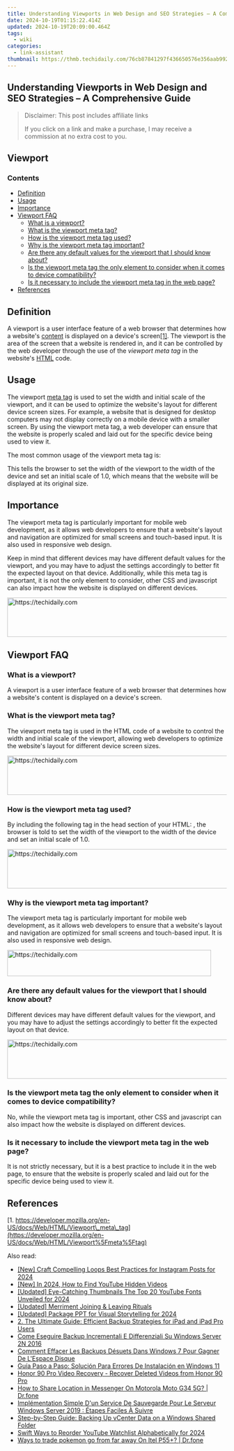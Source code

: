 ```yaml
---
title: Understanding Viewports in Web Design and SEO Strategies – A Comprehensive Guide
date: 2024-10-19T01:15:22.414Z
updated: 2024-10-19T20:09:00.464Z
tags:
  - wiki
categories:
  - link-assistant
thumbnail: https://thmb.techidaily.com/76cb87841297f436650576e356aab992c1ddd1148ccda3c73b6601c2eaf3c2ce.jpg
---
```


## Understanding Viewports in Web Design and SEO Strategies – A Comprehensive Guide

>  Disclaimer: This post includes affiliate links
>
>  If you click on a link and make a purchase, I may receive a commission at no extra cost to you.
>

## Viewport

### Contents

* [Definition](https://tools.techidaily.com/link-assistant/products/)
* [Usage](https://tools.techidaily.com/link-assistant/products/)
* [Importance](https://tools.techidaily.com/link-assistant/products/)
* [Viewport FAQ](https://tools.techidaily.com/link-assistant/products/)  
   * [What is a viewport?](https://tools.techidaily.com/link-assistant/products/)  
   * [What is the viewport meta tag?](https://tools.techidaily.com/link-assistant/products/)  
   * [How is the viewport meta tag used?](https://tools.techidaily.com/link-assistant/products/)  
   * [Why is the viewport meta tag important?](https://tools.techidaily.com/link-assistant/products/)  
   * [Are there any default values for the viewport that I should know about?](https://tools.techidaily.com/link-assistant/products/)  
   * [Is the viewport meta tag the only element to consider when it comes to device compatibility?](https://tools.techidaily.com/link-assistant/products/)  
   * [Is it necessary to include the viewport meta tag in the web page?](https://tools.techidaily.com/link-assistant/products/)
* [References](https://tools.techidaily.com/link-assistant/products/)

## Definition

A viewport is a user interface feature of a web browser that determines how a website's [content](https://tools.techidaily.com/link-assistant/products/) is displayed on a device's screen[\[1\]](https://tools.techidaily.com/link-assistant/products/). The viewport is the area of the screen that a website is rendered in, and it can be controlled by the web developer through the use of the _viewport meta tag_ in the website's [HTML](https://tools.techidaily.com/link-assistant/products/) code.

## Usage

The viewport [meta tag](https://tools.techidaily.com/link-assistant/products/) is used to set the width and initial scale of the viewport, and it can be used to optimize the website's layout for different device screen sizes. For example, a website that is designed for desktop computers may not display correctly on a mobile device with a smaller screen. By using the viewport meta tag, a web developer can ensure that the website is properly scaled and laid out for the specific device being used to view it.

The most common usage of the viewport meta tag is:

<meta name="viewport" content="width=device-width, initial-scale=1.0">

This tells the browser to set the width of the viewport to the width of the device and set an initial scale of 1.0, which means that the website will be displayed at its original size.

## Importance

The viewport meta tag is particularly important for mobile web development, as it allows web developers to ensure that a website's layout and navigation are optimized for small screens and touch-based input. It is also used in responsive web design.

Keep in mind that different devices may have different default values for the viewport, and you may have to adjust the settings accordingly to better fit the expected layout on that device. Additionally, while this meta tag is important, it is not the only element to consider, other CSS and javascript can also impact how the website is displayed on different devices.

<!-- affiliate ads begin -->
<a href="https://imp.i110150.net/c/5597632/924297/11305" target="_top" id="924297">
  <img src="//a.impactradius-go.com/display-ad/11305-924297" border="0" alt="https://techidaily.com" width="728" height="90"/>
</a>
<img height="0" width="0" src="https://imp.i110150.net/i/5597632/924297/11305" style="position:absolute;visibility:hidden;" border="0" />
<!-- affiliate ads end -->

## Viewport FAQ

### What is a viewport?

A viewport is a user interface feature of a web browser that determines how a website's content is displayed on a device's screen.

### What is the viewport meta tag?

The viewport meta tag is used in the HTML code of a website to control the width and initial scale of the viewport, allowing web developers to optimize the website's layout for different device screen sizes.

<!-- affiliate ads begin -->
<a href="https://appsumo.8odi.net/c/5597632/2087389/7443" target="_top" id="2087389">
  <img src="//a.impactradius-go.com/display-ad/7443-2087389" border="0" alt="https://techidaily.com" width="728" height="90"/>
</a>
<img height="0" width="0" src="https://appsumo.8odi.net/i/5597632/2087389/7443" style="position:absolute;visibility:hidden;" border="0" />
<!-- affiliate ads end -->

### How is the viewport meta tag used?

By including the following tag in the head section of your HTML: <meta name="viewport" content="width=device-width, initial-scale=1.0">, the browser is told to set the width of the viewport to the width of the device and set an initial scale of 1.0.

<!-- affiliate ads begin -->
<a href="https://appsumo.8odi.net/c/5597632/2137412/7443" target="_top" id="2137412">
  <img src="//a.impactradius-go.com/display-ad/7443-2137412" border="0" alt="https://techidaily.com" width="728" height="90"/>
</a>
<img height="0" width="0" src="https://appsumo.8odi.net/i/5597632/2137412/7443" style="position:absolute;visibility:hidden;" border="0" />
<!-- affiliate ads end -->

### Why is the viewport meta tag important?

The viewport meta tag is particularly important for mobile web development, as it allows web developers to ensure that a website's layout and navigation are optimized for small screens and touch-based input. It is also used in responsive web design.

<!-- affiliate ads begin -->
<a href="https://aligracehair.sjv.io/c/5597632/2135360/19272" target="_top" id="2135360">
  <img src="//a.impactradius-go.com/display-ad/19272-2135360" border="0" alt="https://techidaily.com" width="468" height="60"/>
</a>
<img height="0" width="0" src="https://aligracehair.sjv.io/i/5597632/2135360/19272" style="position:absolute;visibility:hidden;" border="0" />
<!-- affiliate ads end -->

### Are there any default values for the viewport that I should know about?

Different devices may have different default values for the viewport, and you may have to adjust the settings accordingly to better fit the expected layout on that device.

<!-- affiliate ads begin -->
<a href="https://appsumo.8odi.net/c/5597632/2068417/7443" target="_top" id="2068417">
  <img src="//a.impactradius-go.com/display-ad/7443-2068417" border="0" alt="https://techidaily.com" width="728" height="90"/>
</a>
<img height="0" width="0" src="https://appsumo.8odi.net/i/5597632/2068417/7443" style="position:absolute;visibility:hidden;" border="0" />
<!-- affiliate ads end -->

### Is the viewport meta tag the only element to consider when it comes to device compatibility?

No, while the viewport meta tag is important, other CSS and javascript can also impact how the website is displayed on different devices.

### Is it necessary to include the viewport meta tag in the web page?

It is not strictly necessary, but it is a best practice to include it in the web page, to ensure that the website is properly scaled and laid out for the specific device being used to view it.

## References

[1. https://developer.mozilla.org/en-US/docs/Web/HTML/Viewport\_meta\_tag](https://developer.mozilla.org/en-US/docs/Web/HTML/Viewport%5Fmeta%5Ftag)

<ins class="adsbygoogle"
     style="display:block"
     data-ad-format="autorelaxed"
     data-ad-client="ca-pub-7571918770474297"
     data-ad-slot="1223367746"></ins>

<ins class="adsbygoogle"
     style="display:block"
     data-ad-client="ca-pub-7571918770474297"
     data-ad-slot="8358498916"
     data-ad-format="auto"
     data-full-width-responsive="true"></ins>

<span class="atpl-alsoreadstyle">Also read:</span>
<div><ul>
<li><a href="https://instagram-video-files.techidaily.com/new-craft-compelling-loops-best-practices-for-instagram-posts-for-2024/"><u>[New] Craft Compelling Loops Best Practices for Instagram Posts for 2024</u></a></li>
<li><a href="https://youtube-data.techidaily.com/n-2024-how-to-find-youtube-hidden-videos/"><u>[New] In 2024, How to Find YouTube Hidden Videos</u></a></li>
<li><a href="https://youtube-lab.techidaily.com/ed-eye-catching-thumbnails-the-top-20-youtube-fonts-unveiled-for-2024/"><u>[Updated] Eye-Catching Thumbnails The Top 20 YouTube Fonts Unveiled for 2024</u></a></li>
<li><a href="https://extra-support.techidaily.com/updated-merriment-joining-and-leaving-rituals/"><u>[Updated] Merriment Joining & Leaving Rituals</u></a></li>
<li><a href="https://remote-screen-capture.techidaily.com/updated-package-ppt-for-visual-storytelling-for-2024/"><u>[Updated] Package PPT for Visual Storytelling for 2024</u></a></li>
<li><a href="https://discover-bytes.techidaily.com/2-the-ultimate-guide-efficient-backup-strategies-for-ipad-and-ipad-pro-users/"><u>2. The Ultimate Guide: Efficient Backup Strategies for iPad and iPad Pro Users</u></a></li>
<li><a href="https://discover-bytes.techidaily.com/come-eseguire-backup-incrementali-e-differenziali-su-windows-server-2n-2016/"><u>Come Eseguire Backup Incrementali E Differenziali Su Windows Server 2N 2016</u></a></li>
<li><a href="https://discover-bytes.techidaily.com/comment-effacer-les-backups-desuets-dans-windows-7-pour-gagner-de-lespace-disque/"><u>Comment Effacer Les Backups Désuets Dans Windows 7 Pour Gagner De L'Espace Disque</u></a></li>
<li><a href="https://discover-bytes.techidaily.com/guia-paso-a-paso-solucion-para-errores-de-instalacion-en-windows-11/"><u>Guía Paso a Paso: Solución Para Errores De Instalación en Windows 11</u></a></li>
<li><a href="https://phone-solutions.techidaily.com/honor-90-pro-video-recovery-recover-deleted-videos-from-honor-90-pro-by-fonelab-android-recover-video/"><u>Honor 90 Pro Video Recovery - Recover Deleted Videos from Honor 90 Pro</u></a></li>
<li><a href="https://fake-location.techidaily.com/how-to-share-location-in-messenger-on-motorola-moto-g34-5g-drfone-by-drfone-virtual-android/"><u>How to Share Location in Messenger On Motorola Moto G34 5G? | Dr.fone</u></a></li>
<li><a href="https://discover-bytes.techidaily.com/implementation-simple-dun-service-de-sauvegarde-pour-le-serveur-windows-server-2019-etapes-faciles-a-suivre/"><u>Implémentation Simple D'un Service De Sauvegarde Pour Le Serveur Windows Server 2019 : Étapes Faciles À Suivre</u></a></li>
<li><a href="https://discover-bytes.techidaily.com/step-by-step-guide-backing-up-vcenter-data-on-a-windows-shared-folder/"><u>Step-by-Step Guide: Backing Up vCenter Data on a Windows Shared Folder</u></a></li>
<li><a href="https://youtube-data.techidaily.com/-ways-to-reorder-youtube-watchlist-alphabetically-for-2024/"><u>Swift Ways to Reorder YouTube Watchlist Alphabetically for 2024</u></a></li>
<li><a href="https://android-pokemon-go.techidaily.com/ways-to-trade-pokemon-go-from-far-away-on-itel-p55plus-drfone-by-drfone-virtual-android/"><u>Ways to trade pokemon go from far away On Itel P55+? | Dr.fone</u></a></li>
</ul></div>

